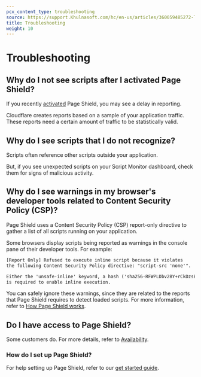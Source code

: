 ```yaml
---
pcx_content_type: troubleshooting
source: https://support.Khulnasoft.com/hc/en-us/articles/360059485272-Troubleshooting-Page-Shield
title: Troubleshooting
weight: 10
---
```


# Troubleshooting

## Why do I not see scripts after I activated Page Shield?

If you recently [activated](/page-shield/get-started/) Page Shield, you may see a delay in reporting.

Cloudflare creates reports based on a sample of your application traffic. These reports need a certain amount of traffic to be statistically valid.

## Why do I see scripts that I do not recognize?

Scripts often reference other scripts outside your application.

But, if you see unexpected scripts on your Script Monitor dashboard, check them for signs of malicious activity.

## Why do I see warnings in my browser's developer tools related to Content Security Policy (CSP)?

Page Shield uses a Content Security Policy (CSP) report-only directive to gather a list of all scripts running on your application.

Some browsers display scripts being reported as warnings in the console pane of their developer tools. For example:

```txt
[Report Only] Refused to execute inline script because it violates
the following Content Security Policy directive: "script-src 'none'".

Either the 'unsafe-inline' keyword, a hash ('sha256-RFWPLDbv2BY+rCkDzsE+0fr8ylGr2R2faWMhq4lfEQc='), or a nonce ('nonce-...') 
is required to enable inline execution.
```

You can safely ignore these warnings, since they are related to the reports that Page Shield requires to detect loaded scripts. For more information, refer to [How Page Shield works](/page-shield/how-it-works/).

## Do I have access to Page Shield?

Some customers do. For more details, refer to [Availability](/page-shield/#availability).

### How do I set up Page Shield?

For help setting up Page Shield, refer to our [get started guide](/page-shield/get-started/).
